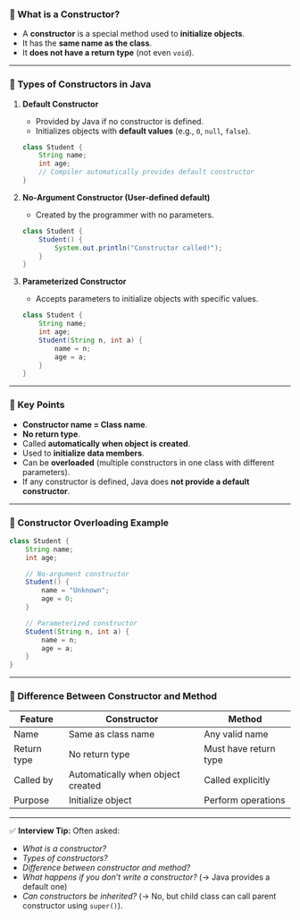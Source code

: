 

### 🔹 What is a Constructor?

* A **constructor** is a special method used to **initialize objects**.
* It has the **same name as the class**.
* It **does not have a return type** (not even `void`).

---

### 🔹 Types of Constructors in Java

1. **Default Constructor**

   * Provided by Java if no constructor is defined.
   * Initializes objects with **default values** (e.g., `0`, `null`, `false`).

   ```java
   class Student {
       String name;
       int age;
       // Compiler automatically provides default constructor
   }
   ```

2. **No-Argument Constructor (User-defined default)**

   * Created by the programmer with no parameters.

   ```java
   class Student {
       Student() {
           System.out.println("Constructor called!");
       }
   }
   ```

3. **Parameterized Constructor**

   * Accepts parameters to initialize objects with specific values.

   ```java
   class Student {
       String name;
       int age;
       Student(String n, int a) {
           name = n;
           age = a;
       }
   }
   ```

---

### 🔹 Key Points

* **Constructor name = Class name**.
* **No return type**.
* Called **automatically when object is created**.
* Used to **initialize data members**.
* Can be **overloaded** (multiple constructors in one class with different parameters).
* If any constructor is defined, Java does **not provide a default constructor**.

---

### 🔹 Constructor Overloading Example

```java
class Student {
    String name;
    int age;

    // No-argument constructor
    Student() {
        name = "Unknown";
        age = 0;
    }

    // Parameterized constructor
    Student(String n, int a) {
        name = n;
        age = a;
    }
}
```

---

### 🔹 Difference Between Constructor and Method

| Feature     | Constructor                       | Method                |
| ----------- | --------------------------------- | --------------------- |
| Name        | Same as class name                | Any valid name        |
| Return type | No return type                    | Must have return type |
| Called by   | Automatically when object created | Called explicitly     |
| Purpose     | Initialize object                 | Perform operations    |

---

✅ **Interview Tip:**
Often asked:

* *What is a constructor?*
* *Types of constructors?*
* *Difference between constructor and method?*
* *What happens if you don’t write a constructor?* (→ Java provides a default one)
* *Can constructors be inherited?* (→ No, but child class can call parent constructor using `super()`).

